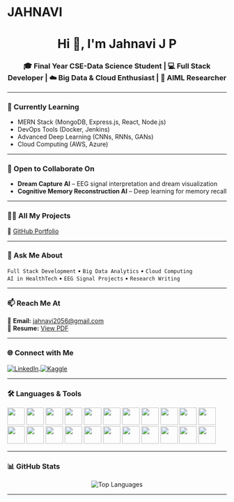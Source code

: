 # JAHNAVI
<h1 align="center">Hi 👋, I'm Jahnavi J P</h1>
<h3 align="center">🎓 Final Year CSE-Data Science Student | 💻 Full Stack Developer | ☁️ Big Data & Cloud Enthusiast | 🤖 AIML Researcher</h3>

---

### 🌱 Currently Learning
- MERN Stack (MongoDB, Express.js, React, Node.js)
- DevOps Tools (Docker, Jenkins)
- Advanced Deep Learning (CNNs, RNNs, GANs)
- Cloud Computing (AWS, Azure)

---

### 🤝 Open to Collaborate On
- **Dream Capture AI** – EEG signal interpretation and dream visualization  
- **Cognitive Memory Reconstruction AI** – Deep learning for memory recall

---

### 👨‍💻 All My Projects
🔗 [GitHub Portfolio](https://github.com/jahnavi2056)

---

### 💬 Ask Me About
`Full Stack Development` • `Big Data Analytics` • `Cloud Computing`  
`AI in HealthTech` • `EEG Signal Projects` • `Research Writing`

---

### 📫 Reach Me At
📩 **Email:** [jahnavi2056@gmail.com](mailto:jahnavi2056@gmail.com)  
🔗 **Resume:** [View PDF](https://drive.google.com/file/d/149ZfBokDe1sVqNjiCIOU7j3YhHOCC3kb/view?usp=drivesdk)

---

### 🌐 Connect with Me
<p align="left">
  <a href="https://linkedin.com/in/jahnavi-j-p" target="blank">
    <img align="center" src="https://img.shields.io/badge/LinkedIn-blue?style=for-the-badge&logo=linkedin" alt="LinkedIn"/>
  </a>
  <a href="https://kaggle.com/jahnavi" target="blank">
    <img align="center" src="https://img.shields.io/badge/Kaggle-blue?style=for-the-badge&logo=kaggle" alt="Kaggle"/>
  </a>
</p>

---

### 🛠️ Languages & Tools
<p align="left">
  <img src="https://cdn.jsdelivr.net/gh/devicons/devicon/icons/python/python-original.svg" width="40" height="40"/>
  <img src="https://cdn.jsdelivr.net/gh/devicons/devicon/icons/java/java-original.svg" width="40" height="40"/>
  <img src="https://cdn.jsdelivr.net/gh/devicons/devicon/icons/react/react-original.svg" width="40" height="40"/>
  <img src="https://cdn.jsdelivr.net/gh/devicons/devicon/icons/nodejs/nodejs-original.svg" width="40" height="40"/>
  <img src="https://cdn.jsdelivr.net/gh/devicons/devicon/icons/express/express-original.svg" width="40" height="40"/>
  <img src="https://cdn.jsdelivr.net/gh/devicons/devicon/icons/mongodb/mongodb-original.svg" width="40" height="40"/>
  <img src="https://cdn.jsdelivr.net/gh/devicons/devicon/icons/html5/html5-original.svg" width="40" height="40"/>
  <img src="https://cdn.jsdelivr.net/gh/devicons/devicon/icons/css3/css3-original.svg" width="40" height="40"/>
  <img src="https://cdn.jsdelivr.net/gh/devicons/devicon/icons/javascript/javascript-original.svg" width="40" height="40"/>
  <img src="https://www.vectorlogo.zone/logos/apache_hadoop/apache_hadoop-icon.svg" width="40" height="40"/>
  <img src="https://www.vectorlogo.zone/logos/apache_hive/apache_hive-icon.svg" width="40" height="40"/>
  <img src="https://cdn.jsdelivr.net/gh/devicons/devicon/icons/git/git-original.svg" width="40" height="40"/>
  <img src="https://www.vectorlogo.zone/logos/jenkins/jenkins-icon.svg" width="40" height="40"/>
  <img src="https://cdn.jsdelivr.net/gh/devicons/devicon/icons/linux/linux-original.svg" width="40" height="40"/>
  <img src="https://www.vectorlogo.zone/logos/amazon_aws/amazon_aws-icon.svg" width="40" height="40"/>
  <img src="https://www.vectorlogo.zone/logos/pytorch/pytorch-icon.svg" width="40" height="40"/>
  <img src="https://www.vectorlogo.zone/logos/tensorflow/tensorflow-icon.svg" width="40" height="40"/>
  <img src="https://upload.wikimedia.org/wikipedia/commons/0/05/Scikit_learn_logo_small.svg" width="40" height="40"/>
  <img src="https://pandas.pydata.org/static/img/pandas_mark.svg" width="40" height="40"/>
  <img src="https://seaborn.pydata.org/_images/logo-mark-lightbg.svg" width="40" height="40"/>
  <img src="https://cdn.jsdelivr.net/gh/devicons/devicon/icons/flask/flask-original.svg" width="40" height="40"/>
  <img src="https://cdn.jsdelivr.net/gh/devicons/devicon/icons/django/django-plain.svg" width="40" height="40"/>
</p>

---

### 📊 GitHub Stats
<p align="center">
  <img src="https://github-readme-stats.vercel.app/api/top-langs?username=jahnavi2056&show_icons=true&locale=en&layout=compact" alt="Top Languages"/>
</p>

---


